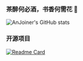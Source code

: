### 茶醉何必酒，书香何需花 👋

![AnJoiner's GitHub stats](https://github-readme-stats.vercel.app/api?username=AnJoiner&show_icons=true&theme=radical)

### 开源项目 
[![Readme Card](https://github-readme-stats.vercel.app/api/pin/?username=AnJoiner&repo=FFmpegCommand)](https://github.com/AnJoiner/FFmpegCommand)

<!--
- 🔭 I’m currently working on ...
- 🌱 I’m currently learning ...
- 👯 I’m looking to collaborate on ...
- 🤔 I’m looking for help with ...
- 💬 Ask me about ...
- 📫 How to reach me: ...
- 😄 Pronouns: ...
- ⚡ Fun fact: ...

 radical, tokyonight, onedark, cobalt, dracula

### 常用编程语言
![Top Langs](https://github-readme-stats.vercel.app/api/top-langs/?username=AnJoiner&layout=compact)

<a href="https://github.com/Anjoiner/FFmpegCommand">
  <img align="center" src="https://github-readme-stats.vercel.app/api/pin/?username=Anjoiner&repo=FFmpegCommand" />
</a>  
-->
